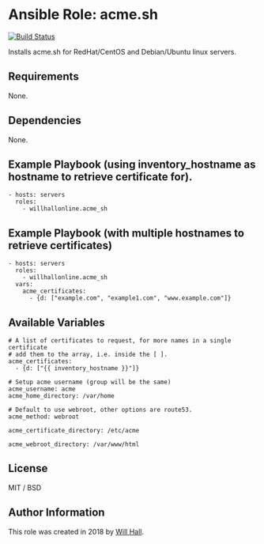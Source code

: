 # Ansible Role: acme.sh

[![Build Status](https://travis-ci.org/willhallonline/ansible-role-acme_sh.svg?branch=master)](https://travis-ci.org/willhallonline/ansible-role-acme_sh)

Installs acme.sh for RedHat/CentOS and Debian/Ubuntu linux servers.

## Requirements

None.

## Dependencies

None.

## Example Playbook (using inventory_hostname as hostname to retrieve certificate for).

```
- hosts: servers
  roles:
    - willhallonline.acme_sh
```

## Example Playbook (with multiple hostnames to retrieve certificates)


```
- hosts: servers
  roles:
    - willhallonline.acme_sh
  vars:
    acme_certificates:
      - {d: ["example.com", "example1.com", "www.example.com"]}
```

## Available Variables

```
# A list of certificates to request, for more names in a single certificate
# add them to the array, i.e. inside the [ ].
acme_certificates:
  - {d: ["{{ inventory_hostname }}"]}

# Setup acme username (group will be the same)
acme_username: acme
acme_home_directory: /var/home

# Default to use webroot, other options are route53.
acme_method: webroot

acme_certificate_directory: /etc/acme

acme_webroot_directory: /var/www/html
```

## License

MIT / BSD

## Author Information

This role was created in 2018 by [Will Hall](https://www.willhallonline.co.uk/).